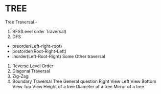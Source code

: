 # TREE
Tree Traversal -
1. BFS(Level order Traversal)
2. DFS
 - preorder(Left-right-root)
 - postorder(Root-Right-Left)
 - inorder(Left-Root-Right)
Some Other traversal
1. Reverse Level Order
2. Diagonal Traversal
3. Zig-Zag
4. Boundary Traversal
Tree General question
Right View
Left View
Bottom View
Top View
Height of a tree
Diameter of a tree
Mirror of a tree


